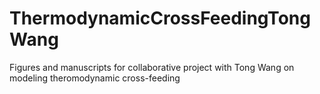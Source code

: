 # ThermodynamicCrossFeedingTongWang
Figures and manuscripts for collaborative project with Tong Wang on modeling theromodynamic cross-feeding 

